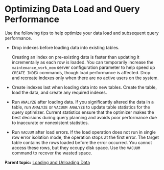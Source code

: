 # Optimizing Data Load and Query Performance 

Use the following tips to help optimize your data load and subsequent query performance.

-   Drop indexes before loading data into existing tables.

    Creating an index on pre-existing data is faster than updating it incrementally as each row is loaded. You can temporarily increase the `maintenance_work_mem` server configuration parameter to help speed up `CREATE INDEX` commands, though load performance is affected. Drop and recreate indexes only when there are no active users on the system.

-   Create indexes last when loading data into new tables. Create the table, load the data, and create any required indexes.
-   Run `ANALYZE` after loading data. If you significantly altered the data in a table, run `ANALYZE` or `VACUUM ANALYZE` to update table statistics for the query optimizer. Current statistics ensure that the optimizer makes the best decisions during query planning and avoids poor performance due to inaccurate or nonexistent statistics.
-   Run `VACUUM` after load errors. If the load operation does not run in single row error isolation mode, the operation stops at the first error. The target table contains the rows loaded before the error occurred. You cannot access these rows, but they occupy disk space. Use the `VACUUM` command to recover the wasted space.

**Parent topic:** [Loading and Unloading Data](../../load/topics/g-loading-and-unloading-data.html)

